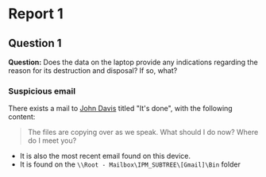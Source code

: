 # Report 1

## Question 1

**Question:** Does the data on the laptop provide any indications regarding the reason for its destruction and disposal? If so, what?

### Suspicious email

There exists a mail to [John Davis](John%20Davis.md) titled "It's done", with the following content:

> The files are copying over as we speak. What should I do now? Where do I meet you?

- It is also the most recent email found on this device.
- It is found on the `\\Root - Mailbox\IPM_SUBTREE\[Gmail]\Bin` folder
